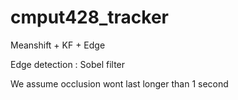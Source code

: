 # cmput428_tracker

Meanshift + KF + Edge 

Edge detection : Sobel filter

We assume occlusion wont last longer than  1 second
